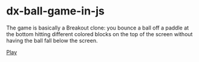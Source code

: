 # dx-ball-game-in-js
The game is basically a Breakout clone: you bounce a ball off a paddle at the bottom hitting different colored blocks on the
top of the screen without having the ball fall below the screen. 

[Play](/dx-ball.html)

